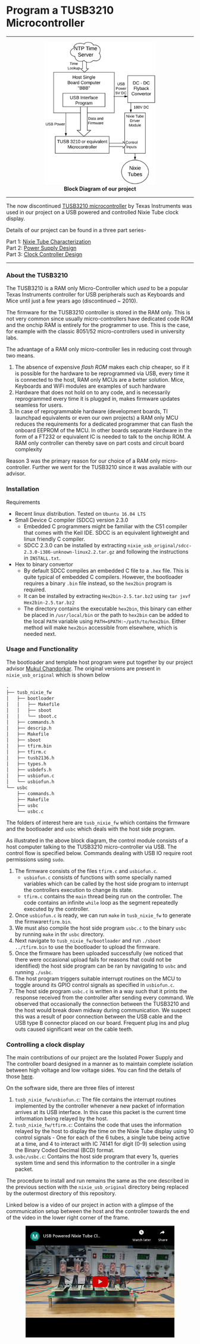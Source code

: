 # Program a TUSB3210 Microcontroller
***
<p align="center">
  <img src="media/block_diagram.png" width="300"/>
  <br>
<b>Block Diagram of our project</b>
</p>

****

The now discontinued [TUSB3210 microcontroller](media/tusb3210.pdf) by Texas Instruments was used in our project on a USB powered and controlled Nixie Tube clock display.

Details of our project can be found in a three part series-

Part 1: [Nixie Tube Characterization](https://ishank-juneja.github.io/blog/nixieClock)<br>
Part 2: [Power Supply Design](https://ishank-juneja.github.io/blog/nixieClockPower)<br>
Part 3: [Clock Controller Design](https://ishank-juneja.github.io/blog/nixieClockController)

***
### **About the TUSB3210**

The TUSB3210 is a RAM only Micro-Controller which *used* to be a popular Texas Instruments controller for USB peripherals such as Keyboards and Mice until just a few years ago (discontinued ~ 2010). 

The firmware for the TUSB3210 controller is stored in the RAM only. This is not very common since usually micro-controllers have dedicated code ROM and the onchip RAM is entirely for the programmer to use. This is the case, for example with the classic 8051/52 micro-controllers used in university labs.  

The advantage of a RAM only micro-controller lies in reducing cost through two means.
1. The absence of expensive *flash ROM* makes each chip cheaper, so if it is possible for the hardware to be reprogrammed via USB, every time it is connected to the host, RAM only MCUs are a better solution. Mice, Keyboards and WiFi modules are examples of such hardware
2. Hardware that does not hold on to any code, and is necessarily reprogrammed every time it is plugged in, makes firmware updates seamless for users.    
3. In case of reprogrammable hardware (development boards, TI launchpad equivalents or even our own projects) a RAM only MCU reduces the requirements for a dedicated programmer that can flash the onboard EEPROM of the MCU. In other boards separate Hardware in the form of a FT232 or equivalent IC is needed to talk to the onchip ROM. A RAM only controller can thereby save on part costs and circuit board complexity

Reason 3 was the primary reason for our choice of a RAM only micro-controller. Further we went for the TUSB3210 since it was available with our advisor. 

### **Installation**
Requirements
- Recent linux distribution. Tested on `Ubuntu 16.04 LTS` 
- Small Device C compiler (SDCC) version 2.3.0
    - Embedded C programmers might be familiar with the C51 compiler that comes with the Keil IDE. SDCC is an equivalent lightweight and linux friendly C compiler.
    - SDCC 2.3.0 can be installed by extracting `nixie_usb_original/sdcc-2.3.0-i386-unknown-linux2.2.tar.gz` and following the instructions in `INSTALL.txt`.
- Hex to binary convertor
    - By default SDCC compiles an embedded C file to a `.hex` file. This is quite typical of embedded C compilers. However, the bootloader requires a binary `.bin` file instead, so the `hex2bin` program is required.
    - It can be installed by extracting `Hex2bin-2.5.tar.bz2` using `tar jxvf Hex2bin-2.5.tar.bz2`
    - The directory contains the executable `hex2bin`, this binary can either be placed in `/usr/local/bin` or the path to `hex2bin` can be added to the local `PATH` variable using `PATH=$PATH:~/path/to/hex2bin`. Either method will make `hex2bin` accessible from elsewhere, which is needed next.   

### **Usage and Functionality**
The bootloader and template host program were put together by our project advisor [Mukul Chandorkar](https://www.ee.iitb.ac.in/~mukul/). The original versions are present in `nixie_usb_original` which is shown below 
```
.
├── tusb_nixie_fw
│   ├── bootloader
│   │   ├── Makefile
│   │   ├── sboot
│   │   └── sboot.c
│   ├── commands.h
│   ├── descrip.h
│   ├── Makefile
│   ├── sboot
│   ├── tfirm.bin
│   ├── tfirm.c
│   ├── tusb2136.h
│   ├── types.h
│   ├── usbdefs.h
│   ├── usbiofun.c
│   └── usbiofun.h
└── usbc
    ├── commands.h
    ├── Makefile
    ├── usbc
    └── usbc.c

```
The folders of interest here are `tusb_nixie_fw` which contains the firmware and the bootloader and `usbc` which deals with the host side program.

As illustrated in the above block diagram, the control module consists of a host computer talking to the TUSB3210 micro-controller via USB. The control flow is specified below. Commands dealing with USB IO require root permissions using `sudo`.  
1. The firmware consists of the files `tfirm.c` and `usbiofun.c`.
    - `usbiofun.c` consists of functions with some specially named variables which can be called by the host side program to interrupt the controllers execution to change its state.
    - `tfirm.c` contains the `main` thread being run on the controller. The code contains an infinite `while` loop as the segment repeatedly executed by the controller.
2. Once `usbiofun.c` is ready, we can run `make` in `tusb_nixie_fw` to generate the firmware`tfirm.bin`.
3. We must also compile the host side program `usbc.c` to the binary `usbc` by running `make` in thr `usbc` directory.
4. Next navigate to `tusb_nixie_fw/bootloader` and run `./sboot ../tfirm.bin` to use the bootloader to upload the firmware.
5. Once the firmware has been uploaded successfully (we noticed that there were occasional upload fails for reasons that could not be identified) the host side program can be ran by navigating to `usbc` and running `./usbc`.
6. The host program triggers suitable interrupt routines on the MCU to toggle around its GPIO control signals as specified in `usbiofun.c`.
7. The host side program `usbc.c` is written in a way such that it prints the response received from the controller after sending every command. We observed that occasionally the connection between the TUSB3210 and the host would break down midway during communication. We suspect this was a result of poor connection between the USB cable and the USB type B connector placed on our board. Frequent plug ins and plug outs caused significant wear on the cable teeth.    

### **Controlling a clock display**
The main contributions of our project are the Isolated Power Supply and The controller board designed in a manner as to maintain complete isolation between high voltage and low voltage sides. You can find the details of those [here](https://ishank-juneja.github.io/blog/).

On the software side, there are three files of interest 
1. `tusb_nixie_fw/usbiofun.c`: The file contains the interrupt routines implemented by the controller whenever a new packet of information arrives at its USB interface. In this case this packet is the current time information being relayed by the host.
2. `tusb_nixie_fw/tfirm.c`: Contains the code that uses the information relayed by the host to display the time on the Nixie Tube display using 10 control signals - One for each of the 6 tubes, a single tube being active at a time, and 4 to interact with IC 74141 for digit (0-9) selection using the Binary Coded Decimal (BCD) format.
3. `usbc/usbc.c`: Contains the host side program that every 1s, queries system time and send this information to the controller in a single packet.

The procedure to install and run remains the same as the one described in the previous section with the `nixie_usb_original` directory being replaced by the outermost directory of this repository.

Linked below is a video of our project in action with a glimpse of the communication setup between the host and the controller towards the end of the video in the lower right corner of the frame.

<p align="center">
  <a href="http://youtu.be/MN-FbMPmbiw">
         <img alt="Project Video" src="media/image_link.png"
         width=400">
      </a>
</p>
